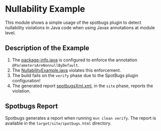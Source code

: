 # Nullability Example

This module shows a simple usage of the spotbugs plugin to detect nullability violations in Java code when using Javax annotations at module level.

## Description of the Example

1. The [package-info.java](src/main/java/edu/adarko22/package-info.java) is configured to enforce the annotation `@ParametersAreNonnullByDefault`.
2. The [NullabilityExample.java](src/main/java/edu/adarko22/NullabilityExample.java) violates this enforcement.
3. The build fails on the `verify` phase due to the SpotBugs plugin configuration!
4. The generated report [spotbugsXml.xml](target/spotbugsXml.xml), in the `site` phase, reports the violation.

## Spotbugs Report

Spotbugs generates a report when running `mvn clean verify`. The report is available in the `target/site/spotbugs.html` directory.